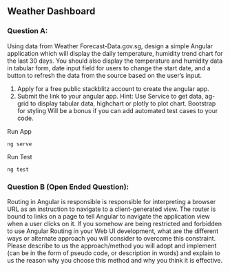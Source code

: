 ## Weather Dashboard

### Question A: 
Using data from Weather Forecast-Data.gov.sg, design a simple Angular application which will display the daily temperature, humidity trend chart for the last 30 days.  You should also display the temperature and humidity data in tabular form, date input field for users to change the start date, and a button to refresh the data from the source based on the user’s input. 
1.	Apply for a free public stackblitz account to create the angular app. 
2.	Submit the link to your angular app. 
Hint: Use Service to get data, ag-grid to display tabular data, highchart or plotly to plot chart. Bootstrap for styling
Will be a bonus if you can add automated test cases to your code.

Run App
```
ng serve
```

Run Test
```
ng test
```

### Question B (Open Ended Question): 
Routing in Angular is responsible is responsible for interpreting a browser URL as an instruction to navigate to a client-generated view. The router is bound to links on a page to tell Angular to navigate the application view when a user clicks on it.
If you somehow are being restricted and forbidden to use Angular Routing in your Web UI development, what are the different ways or alternate approach you will consider to overcome this constraint. Please describe to us the approach/method you will adopt and implement (can be in the form of pseudo code, or description in words) and explain to us the reason why you choose this method and why you think it is effective.